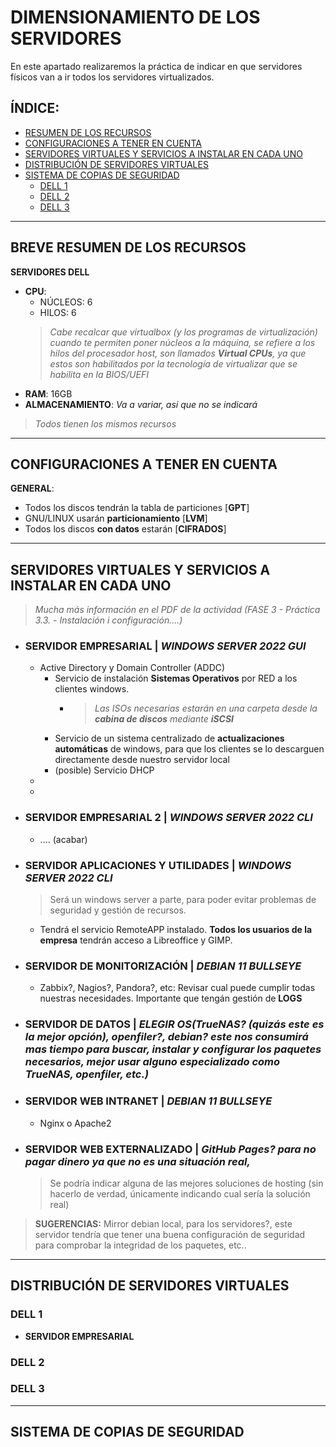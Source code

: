 # DIMENSIONAMIENTO DE LOS SERVIDORES

En este apartado realizaremos la práctica de indicar en que servidores físicos van a ir todos los servidores virtualizados.

## ÍNDICE:
- [RESUMEN DE LOS RECURSOS](#breve-resumen-de-los-recursos)
- [CONFIGURACIONES A TENER EN CUENTA](#configuraciones-a-tener-en-cuenta)
- [SERVIDORES VIRTUALES Y SERVICIOS A INSTALAR EN CADA UNO](#servidores-virtuales-y-servicios-a-instalar-en-cada-uno)
- [DISTRIBUCIÓN DE SERVIDORES VIRTUALES](#distribución-de-servidores-virtuales)
- [SISTEMA DE COPIAS DE SEGURIDAD](#sistema-de-copias-de-seguridad)
  - [DELL 1](#dell-1)
  - [DELL 2](#dell-2)
  - [DELL 3](#dell-3)

---

## BREVE RESUMEN DE LOS RECURSOS

**SERVIDORES DELL**

- **CPU**: 
  - NÚCLEOS: 6
  - HILOS: 6
  > _Cabe recalcar que virtualbox (y los programas de virtualización) cuando te permiten poner núcleos a la máquina, se refiere a los hilos del procesador host, son llamados **Virtual CPUs**, ya que estos son habilitados por la tecnología de virtualizar que se habilita en la BIOS/UEFI_
- **RAM**: 16GB
- **ALMACENAMIENTO**: _Va a variar, así que no se indicará_

> _Todos tienen los mismos recursos_

---

## CONFIGURACIONES A TENER EN CUENTA

**GENERAL**:
- Todos los discos tendrán la tabla de particiones [**GPT**]
- GNU/LINUX usarán **particionamiento** [**LVM**]
- Todos los discos **con datos** estarán [**CIFRADOS**]

---

## SERVIDORES VIRTUALES Y SERVICIOS A INSTALAR EN CADA UNO

> _Mucha más información en el PDF de la actividad (FASE 3 - Práctica 3.3. - Instalación i configuración....)_

- ### SERVIDOR EMPRESARIAL | _WINDOWS SERVER 2022 GUI_
  - Active Directory y Domain Controller (ADDC)
    - Servicio de instalación **Sistemas Operativos** por RED a los clientes windows.
      - > _Las ISOs necesarias estarán en una carpeta desde la **cabina de discos** mediante **iSCSI**_
    - Servicio de un sistema centralizado de **actualizaciones automáticas** de windows, para que los clientes se lo descarguen directamente desde nuestro servidor local
    - (posible) Servicio DHCP
  - 
  - 

- ### SERVIDOR EMPRESARIAL 2 | _WINDOWS SERVER 2022 CLI_
  - .... (acabar)

- ### SERVIDOR APLICACIONES Y UTILIDADES | _WINDOWS SERVER 2022 CLI_
  > Será un windows server a parte, para poder evitar problemas de seguridad y gestión de recursos.
  - Tendrá el servicio RemoteAPP instalado. **Todos los usuarios de la empresa** tendrán acceso a Libreoffice y GIMP.

- ### SERVIDOR DE MONITORIZACIÓN | _DEBIAN 11 BULLSEYE_
  - Zabbix?, Nagios?, Pandora?, etc: Revisar cual puede cumplir todas nuestras necesidades. Importante que tengán gestión de **LOGS**

- ### SERVIDOR DE DATOS | _ELEGIR OS(TrueNAS? (quizás este es la mejor opción), openfiler?, debian? este nos consumirá mas tiempo para buscar, instalar y configurar los paquetes necesarios, mejor usar alguno especializado como TrueNAS, openfiler, etc.)_

- ### SERVIDOR WEB INTRANET | _DEBIAN 11 BULLSEYE_
  - Nginx o Apache2

- ### SERVIDOR WEB EXTERNALIZADO | _GitHub Pages? para no pagar dinero ya que no es una situación real,_
  > Se podría indicar alguna de las mejores soluciones de hosting (sin hacerlo de verdad, únicamente indicando cual sería la solución real)


> **SUGERENCIAS:**
> Mirror debian local, para los servidores?, este servidor tendría que tener una buena configuración de seguridad para comprobar la integridad de los paquetes, etc..

---

## DISTRIBUCIÓN DE SERVIDORES VIRTUALES

<!-- 
RECORDAR INDICAR LO SIGUIENTE EN ESTE APARTADO: 
- recursos que va a consumir cada máquina virtual (cores virtuales, ram, calidad gráfica, UEFI, discos habilitados [hard disk, network, optical, etc])
- Indicar el SISTEMA OPERATIVO DEL HOST donde irá virtualbox instalado
-->

### DELL 1

- **SERVIDOR EMPRESARIAL**

### DELL 2

### DELL 3
---


## SISTEMA DE COPIAS DE SEGURIDAD
